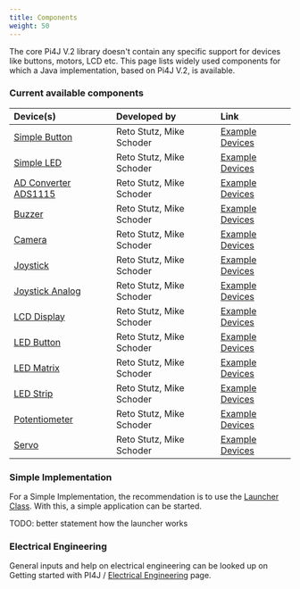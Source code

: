```yaml
---
title: Components
weight: 50
---
```


The core Pi4J V.2 library doesn't contain any specific support for devices like buttons, motors, LCD etc. This page lists widely used components
for which a Java implementation, based on Pi4J V.2, is available.

### Current available components

| Device(s)                     | Developed by          | Link              |
| :---                          | :---                  | :---              |
| [Simple Button](/documentation/device-examples/components/simplebutton) | Reto Stutz, Mike Schoder | [Example Devices](https://github.com/Pi4J/pi4j-example-components)|
| [Simple LED](/documentation/device-examples/components/simpleled) | Reto Stutz, Mike Schoder | [Example Devices](https://github.com/Pi4J/pi4j-example-components)|
| [AD Converter ADS1115](/documentation/device-examples/components/ads1115) | Reto Stutz, Mike Schoder | [Example Devices](https://github.com/Pi4J/pi4j-example-components)|
| [Buzzer](/documentation/device-examples/components/buzzer) | Reto Stutz, Mike Schoder | [Example Devices](https://github.com/Pi4J/pi4j-example-components)|
| [Camera](/documentation/device-examples/components/camera) | Reto Stutz, Mike Schoder | [Example Devices](https://github.com/Pi4J/pi4j-example-components)|
| [Joystick](/documentation/device-examples/components/joystick) | Reto Stutz, Mike Schoder | [Example Devices](https://github.com/Pi4J/pi4j-example-components)|
| [Joystick Analog](/documentation/device-examples/components/joystickanalog) | Reto Stutz, Mike Schoder | [Example Devices](https://github.com/Pi4J/pi4j-example-components)|
| [LCD Display](/documentation/device-examples/components/lcddisplay) | Reto Stutz, Mike Schoder | [Example Devices](https://github.com/Pi4J/pi4j-example-components)|
| [LED Button](/documentation/device-examples/components/ledbutton) | Reto Stutz, Mike Schoder | [Example Devices](https://github.com/Pi4J/pi4j-example-components)|
| [LED Matrix](/documentation/device-examples/components/ledmatrix) | Reto Stutz, Mike Schoder | [Example Devices](https://github.com/Pi4J/pi4j-example-components)|
| [LED Strip](/documentation/device-examples/components/ledstrip) | Reto Stutz, Mike Schoder | [Example Devices](https://github.com/Pi4J/pi4j-example-components)|
| [Potentiometer](/documentation/device-examples/components/potentiometer) | Reto Stutz, Mike Schoder | [Example Devices](https://github.com/Pi4J/pi4j-example-components)|
| [Servo](/documentation/device-examples/components/servo) | Reto Stutz, Mike Schoder | [Example Devices](https://github.com/Pi4J/pi4j-example-components)|

### Simple Implementation

For a Simple Implementation, the recommendation is to use the [Launcher Class](https://github.com/Pi4J/pi4j-example-components/blob/Dev-Arcade/src/main/java/com/pi4j/example/Launcher.java).
With this, a simple application can be started.

TODO: better statement how the launcher works

### Electrical Engineering
General inputs and help on electrical engineering can be looked up on Getting started with PI4J / [Electrical Engineering](/getting-started/electricalengeneering/) page.